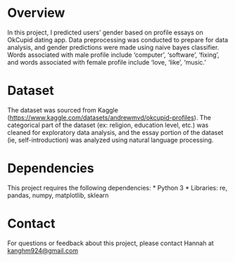 # Overview
In this project, I predicted users’ gender based on profile essays on OkCupid dating app. Data preprocessing was conducted to prepare for data analysis, and gender predictions were made using naive bayes classifier. Words associated with male profile include ‘computer’, ‘software’, ‘fixing’, and words associated with female profile  include ‘love, ‘like’, ‘music.’ 

# Dataset
The dataset was sourced from Kaggle (https://www.kaggle.com/datasets/andrewmvd/okcupid-profiles). The categorical part of the dataset (ex: religion, education level, etc.) was cleaned for exploratory data analysis, and the essay portion of the dataset (ie, self-introduction) was analyzed using natural language processing. 

# Dependencies
This project requires the following dependencies:
    * Python 3
    * Libraries: re, pandas, numpy, matplotlib, sklearn

# Contact
For questions or feedback about this project, please contact Hannah at kanghm924@gmail.com
